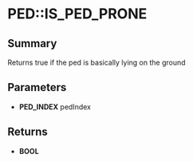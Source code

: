 # PED::IS_PED_PRONE

## Summary
Returns true if the ped is basically lying on the ground

## Parameters
* **PED_INDEX** pedIndex

## Returns
* **BOOL**
